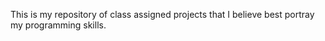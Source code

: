 This is my repository of class assigned projects that I believe best portray my programming skills. 
